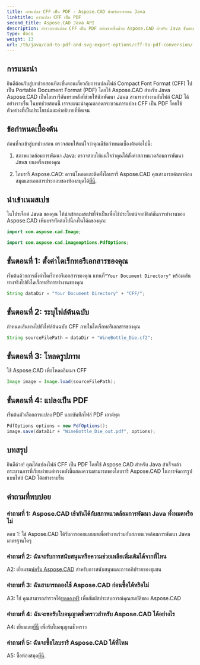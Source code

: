 ```yaml
---
title: การแปลง CFF เป็น PDF - Aspose.CAD สำหรับการสอน Java
linktitle: การแปลง CFF เป็น PDF
second_title: Aspose.CAD Java API
description: สำรวจการแปลง CFF เป็น PDF อย่างราบรื่นด้วย Aspose.CAD สำหรับ Java ขั้นตอนง่ายๆ ผลลัพธ์ที่เชื่อถือได้
type: docs
weight: 13
url: /th/java/cad-to-pdf-and-svg-export-options/cff-to-pdf-conversion/
---
```

## การแนะนำ

ยินดีต้อนรับสู่บทช่วยสอนทีละขั้นตอนเกี่ยวกับการแปลงไฟล์ Compact Font Format (CFF) ไปเป็น Portable Document Format (PDF) โดยใช้ Aspose.CAD สำหรับ Java Aspose.CAD เป็นไลบรารีอันทรงพลังที่ช่วยให้นักพัฒนา Java สามารถทำงานกับไฟล์ CAD ได้อย่างราบรื่น ในบทช่วยสอนนี้ เราจะแนะนำคุณตลอดกระบวนการแปลง CFF เป็น PDF โดยใช้ตัวอย่างที่เป็นประโยชน์และคำอธิบายที่ชัดเจน

## ข้อกำหนดเบื้องต้น

ก่อนที่จะเข้าสู่บทช่วยสอน ตรวจสอบให้แน่ใจว่าคุณมีข้อกำหนดเบื้องต้นต่อไปนี้:

1. สภาพแวดล้อมการพัฒนา Java: ตรวจสอบให้แน่ใจว่าคุณได้ตั้งค่าสภาพแวดล้อมการพัฒนา Java บนเครื่องของคุณ

2.  ไลบรารี Aspose.CAD: ดาวน์โหลดและติดตั้งไลบรารี Aspose.CAD คุณสามารถค้นหาห้องสมุดและเอกสารประกอบของห้องสมุดได้[ที่นี่](https://releases.aspose.com/cad/java/).

## นำเข้าเนมสเปซ

ในโปรเจ็กต์ Java ของคุณ ให้นำเข้าเนมสเปซที่จำเป็นเพื่อใช้ประโยชน์จากฟังก์ชันการทำงานของ Aspose.CAD เพิ่มบรรทัดต่อไปนี้ลงในโค้ดของคุณ:

```java
import com.aspose.cad.Image;

import com.aspose.cad.imageoptions.PdfOptions;
```

## ขั้นตอนที่ 1: ตั้งค่าไดเร็กทอรีเอกสารของคุณ

 เริ่มต้นด้วยการตั้งค่าไดเร็กทอรีเอกสารของคุณ แทนที่`"Your Document Directory"` พร้อมเส้นทางจริงไปยังไดเร็กทอรีการทำงานของคุณ

```java
String dataDir = "Your Document Directory" + "CFF/";
```

## ขั้นตอนที่ 2: ระบุไฟล์ต้นฉบับ

กำหนดเส้นทางไปยังไฟล์ต้นฉบับ CFF ภายในไดเร็กทอรีเอกสารของคุณ

```java
String sourceFilePath = dataDir + "WineBottle_Die.cf2";
```

## ขั้นตอนที่ 3: โหลดรูปภาพ

ใช้ Aspose.CAD เพื่อโหลดอิมเมจ CFF

```java
Image image = Image.load(sourceFilePath);
```

## ขั้นตอนที่ 4: แปลงเป็น PDF

เริ่มต้นตัวเลือกการแปลง PDF และบันทึกไฟล์ PDF เอาต์พุต

```java
PdfOptions options = new PdfOptions();
image.save(dataDir + "WineBottle_Die_out.pdf", options);
```

## บทสรุป

ยินดีด้วย! คุณได้แปลงไฟล์ CFF เป็น PDF โดยใช้ Aspose.CAD สำหรับ Java สำเร็จแล้ว กระบวนการที่เรียบง่ายแต่ทรงพลังนี้แสดงความสามารถของไลบรารี Aspose.CAD ในการจัดการรูปแบบไฟล์ CAD ได้อย่างราบรื่น

## คำถามที่พบบ่อย

### คำถามที่ 1: Aspose.CAD เข้ากันได้กับสภาพแวดล้อมการพัฒนา Java ทั้งหมดหรือไม่

ตอบ 1: ใช่ Aspose.CAD ได้รับการออกแบบมาเพื่อทำงานร่วมกับสภาพแวดล้อมการพัฒนา Java มาตรฐานใดๆ

### คำถามที่ 2: ฉันจะรับการสนับสนุนหรือความช่วยเหลือเพิ่มเติมได้จากที่ไหน

 A2: เยี่ยมชม[ฟอรั่ม Aspose.CAD](https://forum.aspose.com/c/cad/19) สำหรับการสนับสนุนและการอภิปรายของชุมชน

### คำถามที่ 3: ฉันสามารถลองใช้ Aspose.CAD ก่อนซื้อได้หรือไม่

 A3: ใช่ คุณสามารถสำรวจได้[ทดลองฟรี](https://releases.aspose.com/) เพื่อสัมผัสประสบการณ์คุณสมบัติของ Aspose.CAD

### คำถามที่ 4: ฉันจะขอรับใบอนุญาตชั่วคราวสำหรับ Aspose.CAD ได้อย่างไร

 A4: เยี่ยมเลย[ที่นี่](https://purchase.aspose.com/temporary-license/) เพื่อรับใบอนุญาตชั่วคราว

### คำถามที่ 5: ฉันจะซื้อไลบรารี Aspose.CAD ได้ที่ไหน

 A5: ซื้อห้องสมุด[ที่นี่](https://purchase.aspose.com/buy).